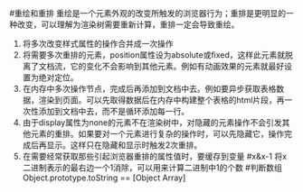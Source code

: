 #重绘和重排
重绘是一个元素外观的改变所触发的浏览器行为；重排是更明显的一种改变，可以理解为渲染树需要重新计算，重排一定会导致重绘。
1. 将多次改变样式属性的操作合并成一次操作
2. 将需要多次重排的元素，position属性设为absolute或fixed，这样此元素就脱离了文档流，它的变化不会影响到其他元素。例如有动画效果的元素就最好设置为绝对定位。
3. 在内存中多次操作节点，完成后再添加到文档中去。例如要异步获取表格数据，渲染到页面。可以先取得数据后在内存中构建整个表格的html片段，再一次性添加到文档中去，而不是循环添加每一行。
4. 由于display属性为none的元素不在渲染树中，对隐藏的元素操作不会引发其他元素的重排。如果要对一个元素进行复杂的操作时，可以先隐藏它，操作完成后再显示。这样只在隐藏和显示时触发2次重排。
5. 在需要经常获取那些引起浏览器重排的属性值时，要缓存到变量
#x&x-1
将x二进制表示的最右边一个1消除，可以用来计算二进制中1的个数
#判断数组
Object.prototype.toString == [Object Array]